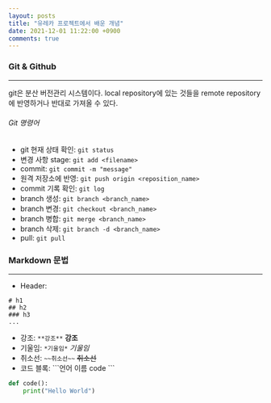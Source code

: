```yaml
---
layout: posts
title: "유레카 프로젝트에서 배운 개념"
date: 2021-12-01 11:22:00 +0900
comments: true
---
```


### Git & Github
***

git은 분산 버전관리 시스템이다.
local repository에 있는 것들을 remote repository에 반영하거나 반대로 가져올 수 있다.

###### Git 명령어
- git 현재 상태 확인: ```git status```
- 변경 사항 stage: ```git add <filename>```
- commit: ```git commit -m "message"```
- 원격 저장소에 반영: ```git push origin <reposition_name>```
- commit 기록 확인: ```git log```
- branch 생성: ```git branch <branch_name>```
- branch 변경: ```git checkout <branch_name>```
- branch 병합: ```git merge <branch_name>```
- branch 삭제: ```git branch -d <branch_name>```
- pull: ```git pull```


### Markdown 문법
***

- Header: 
```
# h1
## h2
### h3
...
```

- 강조: ```**강조**```    **강조**
- 기울임: ```*기울임*```    *기울임*
- 취소선: ```~~취소선~~```    ~~취소선~~
- 코드 블록:
\```언어 이름
code
\```

```python
def code():
    print("Hello World")
```